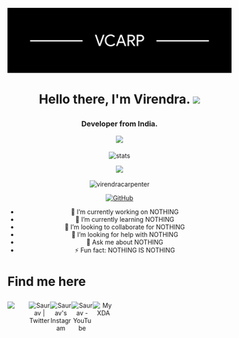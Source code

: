 <p align="center"> <img src="vcarp cover github.png" alt="me!"/></p>

# <p align="center">Hello there, I'm Virendra. <img src="https://media.giphy.com/media/p4NLw3I4U0idi/giphy.gif" width="50"> </p>
### <p align="center">Developer from India. <p align="center"><img src="https://media2.giphy.com/media/llarwdtFqG63IlqUR1/giphy.gif" width="60"></p> </p>

<p align="center"> <img src="https://github-readme-stats.vercel.app/api?username=virendracarpenter&bg_color=30,e96443,904e95&title_color=fff&text_color=fff" alt="stats"/><br></p>
<p align="center"> <img src="https://github-readme-streak-stats.herokuapp.com/?user=virendracarpenter&theme=dark"/></p>
<div align="center">

<p align="center"> <img src="https://komarev.com/ghpvc/?username=virendracarpenter&style=flat-square" alt="virendracarpenter" /> </p>

[![GitHub](https://img.shields.io/badge/dynamic/json?logo=github&label=GitHub+Followers&labelColor=282c34&color=181717&query=%24.data.totalSubs&url=https%3A%2F%2Fapi.spencerwoo.com%2Fsubstats%2F%3Fsource%3Dgithub%26queryKey%3Dvirendracarpenter&longCache=true)](https://github.com/virendracarpenter) 

- 🔭 I’m currently working on NOTHING
- 🌱 I’m currently learning NOTHING
- 👯 I’m looking to collaborate for NOTHING
- 🤔 I’m looking for help with NOTHING
- 💬 Ask me about NOTHING
- ⚡ Fun fact: NOTHING IS NOTHING

# <p align="left"> Find me here </p>

  <a href="https://t.me/vcarp">
     <img align="left"| Telegram" width="48px" src="https://cdn.jsdelivr.net/npm/simple-icons@v3/icons/telegram.svg"/>
  </a> 
<a href="https://twitter.com/veecarpenter">
  <img align="left" alt="Saurav | Twitter " width="48px" src="https://cdn.jsdelivr.net/npm/simple-icons@v3/icons/twitter.svg" />
</a>
<a href="https://www.instagram.com/virendra_carpenter/">
  <img align="left" alt="Saurav's Instagram" width="48px" src="https://cdn.jsdelivr.net/npm/simple-icons@v3/icons/instagram.svg" />
</a>
<a href="https://www.youtube.com/channel/UCiNt1V4WSLB0hLUy4pSDynw/">
  <img align="left" alt="Saurav - YouTube" width="48px" src="https://cdn.jsdelivr.net/npm/simple-icons@v3/icons/youtube.svg" />
</a>  
  <a href="https://forum.xda-developers.com/m/virendra_carpenter.10819621/">
  <img align="left" alt="My XDA" width="48px" src="https://cdn.jsdelivr.net/npm/simple-icons@3.3.0/icons/xdadevelopers.svg" />
</a>
